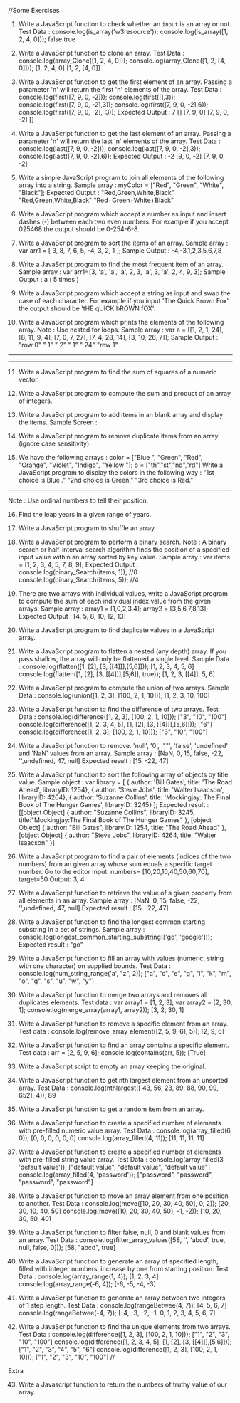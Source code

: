 //Some Exercises
1. Write a JavaScript function to check whether an `input` is an array or not.
Test Data :
console.log(is_array('w3resource')); 
console.log(is_array([1, 2, 4, 0]));
false
true

2. Write a JavaScript function to clone an array.
Test Data :
console.log(array_Clone([1, 2, 4, 0])); 
console.log(array_Clone([1, 2, [4, 0]]));
[1, 2, 4, 0] 
[1, 2, [4, 0]]

3. Write a JavaScript function to get the first element of an array. Passing a parameter 'n' will return the first 'n' elements of the array.
Test Data : 
console.log(first([7, 9, 0, -2])); 
console.log(first([],3));
console.log(first([7, 9, 0, -2],3));
console.log(first([7, 9, 0, -2],6));
console.log(first([7, 9, 0, -2],-3));
Expected Output : 
7
[] 
[7, 9, 0] 
[7, 9, 0, -2] 
[]


4. Write a JavaScript function to get the last element of an array. Passing a parameter 'n' will return the last 'n' elements of the array.
Test Data : 
console.log(last([7, 9, 0, -2])); 
console.log(last([7, 9, 0, -2],3)); 
console.log(last([7, 9, 0, -2],6));
Expected Output : 
-2 
[9, 0, -2] 
[7, 9, 0, -2]



5. Write a simple JavaScript program to join all elements of the following array into a string.
Sample array : myColor = ["Red", "Green", "White", "Black"];
Expected Output : 
"Red,Green,White,Black"
"Red,Green,White,Black"
"Red+Green+White+Black"

6. Write a JavaScript program which accept a number as input and insert dashes (-) between each two even numbers. For example if you accept 025468 the output should be 0-254-6-8.

7. Write a JavaScript program to sort the items of an array.
Sample array : var arr1 = [ 3, 8, 7, 6, 5, -4, 3, 2, 1 ];
Sample Output : -4,-3,1,2,3,5,6,7,8


8. Write a JavaScript program to find the most frequent item of an array.
Sample array : var arr1=[3, 'a', 'a', 'a', 2, 3, 'a', 3, 'a', 2, 4, 9, 3];
Sample Output : a ( 5 times )

9. Write a JavaScript program which accept a string as input and swap the case of each character. For example if you input 'The Quick Brown Fox' the output should be 'tHE qUICK bROWN fOX'. 

10. Write a JavaScript program which prints the elements of the following array.
Note : Use nested for loops.
Sample array : var a = [[1, 2, 1, 24], [8, 11, 9, 4], [7, 0, 7, 27], [7, 4, 28, 14], [3, 10, 26, 7]];
Sample Output : 
"row 0" 
" 1" 
" 2" 
" 1"
" 24"
"row 1" 
------
------
11. Write a JavaScript program to find the sum of squares of a numeric vector.

12. Write a JavaScript program to compute the sum and product of an array of integers.

13. Write a JavaScript program to add items in an blank array and display the items.
Sample Screen : 


14. Write a JavaScript program to remove duplicate items from an array (ignore case sensitivity).

15. We have the following arrays :
color = ["Blue ", "Green", "Red", "Orange", "Violet", "Indigo", "Yellow "];
o = ["th","st","nd","rd"]
Write a JavaScript program to display the colors in the following way :
"1st choice is Blue ."
"2nd choice is Green."
"3rd choice is Red."
- - - - - - - - - - - - -
Note : Use ordinal numbers to tell their position.

16. Find the leap years in a given range of years.

17. Write a JavaScript program to shuffle an array.

18. Write a JavaScript program to perform a binary search.
Note : A binary search or half-interval search algorithm finds the position of a specified input value within an array sorted by key value. 
Sample array : 
var items = [1, 2, 3, 4, 5, 7, 8, 9];
Expected Output : 
console.log(binary_Search(items, 1)); //0 
console.log(binary_Search(items, 5)); //4

19. There are two arrays with individual values, write a JavaScript program to compute the sum of each individual index value from the given arrays.
Sample array : 
array1 = [1,0,2,3,4];
array2 = [3,5,6,7,8,13];
Expected Output : 
[4, 5, 8, 10, 12, 13] 
20. Write a JavaScript program to find duplicate values in a JavaScript array.

21. Write a JavaScript program to flatten a nested (any depth) array. If you pass shallow, the array will only be flattened a single level.
Sample Data :
console.log(flatten([1, [2], [3, [[4]]],[5,6]])); 
[1, 2, 3, 4, 5, 6]
console.log(flatten([1, [2], [3, [[4]]],[5,6]], true)); 
[1, 2, 3, [[4]], 5, 6]

22. Write a JavaScript program to compute the union of two arrays.
Sample Data :
console.log(union([1, 2, 3], [100, 2, 1, 10]));
[1, 2, 3, 10, 100]

23. Write a JavaScript function to find the difference of two arrays.
Test Data :
console.log(difference([1, 2, 3], [100, 2, 1, 10])); 
["3", "10", "100"]
console.log(difference([1, 2, 3, 4, 5], [1, [2], [3, [[4]]],[5,6]])); 
["6"]
console.log(difference([1, 2, 3], [100, 2, 1, 10]));
["3", "10", "100"]

24. Write a JavaScript function to remove. 'null', '0', '""', 'false', 'undefined' and 'NaN' values from an array.
Sample array : [NaN, 0, 15, false, -22, '',undefined, 47, null]
Expected result : [15, -22, 47]

25. Write a JavaScript function to sort the following array of objects by title value.
Sample object :
var library = [ 
   { author: 'Bill Gates', title: 'The Road Ahead', libraryID: 1254},
   { author: 'Steve Jobs', title: 'Walter Isaacson', libraryID: 4264},
   { author: 'Suzanne Collins', title: 'Mockingjay: The Final Book of The Hunger Games', libraryID: 3245}
   ];
Expected result :
[[object Object] {
  author: "Suzanne Collins",
  libraryID: 3245,
  title:"Mockingjay:The Final Book of The Hunger Games"
}, [object Object] {
  author: "Bill Gates",
  libraryID: 1254,
  title: "The Road Ahead"
}, [object Object] {
  author: "Steve Jobs",
  libraryID: 4264,
  title: "Walter Isaacson"
}]

26. Write a JavaScript program to find a pair of elements (indices of the two numbers) from an given array whose sum equals a specific target number. Go to the editor
Input: numbers= [10,20,10,40,50,60,70], target=50
Output: 3, 4

27. Write a JavaScript function to retrieve the value of a given property from all elements in an array.
Sample array : [NaN, 0, 15, false, -22, '',undefined, 47, null]
Expected result : [15, -22, 47]

28. Write a JavaScript function to find the longest common starting substring in a set of strings.
Sample array : console.log(longest_common_starting_substring(['go', 'google']));
Expected result : "go"

29. Write a JavaScript function to fill an array with values (numeric, string with one character) on supplied bounds.
Test Data : 
console.log(num_string_range('a', "z", 2));
["a", "c", "e", "g", "i", "k", "m", "o", "q", "s", "u", "w", "y"]
30. Write a JavaScript function to merge two arrays and removes all duplicates elements.
Test data :
var array1 = [1, 2, 3]; 
var array2 = [2, 30, 1]; 
console.log(merge_array(array1, array2));
[3, 2, 30, 1]

31. Write a JavaScript function to remove a specific element from an array.
Test data :
console.log(remove_array_element([2, 5, 9, 6], 5));
[2, 9, 6]

32. Write a JavaScript function to find an array contains a specific element.
Test data :
arr = [2, 5, 9, 6];
console.log(contains(arr, 5));
[True]
33. Write a JavaScript script to empty an array keeping the original.

34. Write a JavaScript function to get nth largest element from an unsorted array.
Test Data :
console.log(nthlargest([ 43, 56, 23, 89, 88, 90, 99, 652], 4));
89

35. Write a JavaScript function to get a random item from an array.

36. Write a JavaScript function to create a specified number of elements with pre-filled numeric value array.
Test Data :
console.log(array_filled(6, 0)); 
[0, 0, 0, 0, 0, 0]
console.log(array_filled(4, 11));
[11, 11, 11, 11]

37. Write a JavaScript function to create a specified number of elements with pre-filled string value array.
Test Data :
console.log(array_filled(3, 'default value')); 
["default value", "default value", "default value"]
console.log(array_filled(4, 'password'));
["password", "password", "password", "password"]

38. Write a JavaScript function to move an array element from one position to another.
Test Data :
console.log(move([10, 20, 30, 40, 50], 0, 2));
[20, 30, 10, 40, 50]
console.log(move([10, 20, 30, 40, 50], -1, -2));
[10, 20, 30, 50, 40]

39. Write a JavaScript function to filter false, null, 0 and blank values from an array.
Test Data :
console.log(filter_array_values([58, '', 'abcd', true, null, false, 0]));
[58, "abcd", true]

40. Write a JavaScript function to generate an array of specified length, filled with integer numbers, increase by one from starting position. 
Test Data :
console.log(array_range(1, 4)); 
[1, 2, 3, 4]
console.log(array_range(-6, 4));
[-6, -5, -4, -3]

41. Write a JavaScript function to generate an array between two integers of 1 step length.
Test Data :
console.log(rangeBetwee(4, 7)); 
[4, 5, 6, 7]
console.log(rangeBetwee(-4, 7));
[-4, -3, -2, -1, 0, 1, 2, 3, 4, 5, 6, 7]

42. Write a JavaScript function to find the unique elements from two arrays.
Test Data :
console.log(difference([1, 2, 3], [100, 2, 1, 10]));
["1", "2", "3", "10", "100"]
console.log(difference([1, 2, 3, 4, 5], [1, [2], [3, [[4]]],[5,6]])); 
["1", "2", "3", "4", "5", "6"]
console.log(difference([1, 2, 3], [100, 2, 1, 10])); 
["1", "2", "3", "10", "100"]
 //

Extra

43. Write a Javascript function to return the numbers of truthy value of our array.

